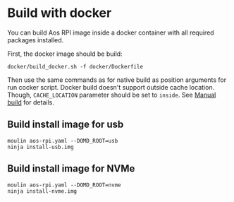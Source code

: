 # Build with docker

You can build Aos RPI image inside a docker container with all required packages installed.

First, the docker image should be build:

```console
docker/build_docker.sh -f docker/Dockerfile
```

Then use the same commands as for native build as position arguments for run cocker script. Docker build doesn't
support outside cache location. Though, `CACHE_LOCATION` parameter should be set to `inside`. See
[Manual build](build.md#build) for details.

## Build install image for usb

```console
moulin aos-rpi.yaml --DOMD_ROOT=usb
ninja install-usb.img
```

## Build install image for NVMe

```console
moulin aos-rpi.yaml --DOMD_ROOT=nvme
ninja install-nvme.img
```
